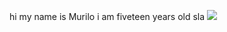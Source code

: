hi my name is Murilo
i am fiveteen years old
sla
![](https://media1.tenor.com/m/YuiBtG6C-WcAAAAd/iron-man-iron-man-snap.gif)
